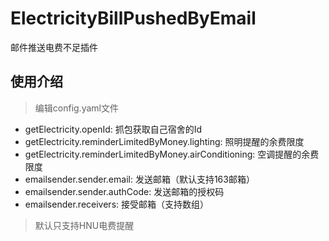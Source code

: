 # ElectricityBillPushedByEmail
邮件推送电费不足插件
## 使用介绍
> 编辑config.yaml文件
- getElectricity.openId: 抓包获取自己宿舍的Id
- getElectricity.reminderLimitedByMoney.lighting: 照明提醒的余费限度
- getElectricity.reminderLimitedByMoney.airConditioning: 空调提醒的余费限度
- emailsender.sender.email: 发送邮箱（默认支持163邮箱）
- emailsender.sender.authCode: 发送邮箱的授权码
- emailsender.receivers: 接受邮箱（支持数组）
> 默认只支持HNU电费提醒

